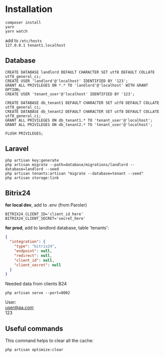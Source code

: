 # Installation
```shell
composer install
yarn
yarn watch
```
add to `/etc/hosts`   
`127.0.0.1 tenant1.localhost`

## Database

```mysql
CREATE DATABASE landlord DEFAULT CHARACTER SET utf8 DEFAULT COLLATE utf8_general_ci;
CREATE USER 'landlord'@'localhost' IDENTIFIED BY '123';
GRANT ALL PRIVILEGES ON *.* TO 'landlord'@'localhost' WITH GRANT OPTION;
CREATE USER 'tenant_user'@'localhost' IDENTIFIED BY '123';

CREATE DATABASE db_tenant1 DEFAULT CHARACTER SET utf8 DEFAULT COLLATE utf8_general_ci;
CREATE DATABASE db_tenant2 DEFAULT CHARACTER SET utf8 DEFAULT COLLATE utf8_general_ci;
GRANT ALL PRIVILEGES ON db_tenant1.* TO 'tenant_user'@'localhost';
GRANT ALL PRIVILEGES ON db_tenant2.* TO 'tenant_user'@'localhost';

FLUSH PRIVILEGES;
```
## Laravel
```shell
php artisan key:generate
php artisan migrate --path=database/migrations/landlord --database=landlord --seed
php artisan tenants:artisan "migrate --database=tenant --seed"
php artisan storage:link
```

## Bitrix24

**for local dev**, add to .env (from Paroler)
```dotenv
BITRIX24_CLIENT_ID='client_id_here'
BITRIX24_CLIENT_SECRET='secret_here'
```

**for prod**, add to landlord database, table 'tenants':  
```json
{
  "integration": {
    "type": "bitrix24",
    "endpoint": null,
    "redirect": null,
    "client_id": null,
    "client_secret": null
  }
}
```
Needed data from clients B24

```shell
php artisan serve --port=8002
```  
User:  
user@aa.com   
123

## Useful commands
This command helps to clear all the cache:
```shell
php artisan optimize:clear
```
